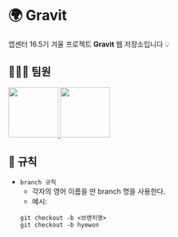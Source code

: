 # 🌍 Gravit 

앱센터 16.5기 겨울 프로젝트 **Gravit** 웹 저장소입니다 💡

## 🙋🏻‍♀️ 팀원

 <a href="https://github.com/hyelenaa">
      <img src="https://avatars.githubusercontent.com/u/147942060?v=4" width="100">
    </a>

 <a href="https://github.com/hani0903">
      <img src="https://avatars.githubusercontent.com/u/108499120?v=4" width="100">
    </a>

## 📝 규칙
    
- `branch 규칙`
  - 각자의 영어 이름을 딴 branch 명을 사용한다.
  - 예시:
  ```
  git checkout -b <브랜치명>
  git checkout -b hyewon
  ```
